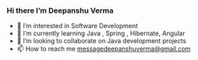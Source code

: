 ### Hi there I’m Deepanshu Verma
- 👀 I’m interested in Software Development 
- 🌱 I’m currently learning Java , Spring , Hibernate, Angular 
- 💞️ I’m looking to collaborate on Java development projects 
- 📫 How to reach me messagedeepanshuverma@gmail.com

<!--
**DeepanshuVermag/DeepanshuVermag** is a ✨ _special_ ✨ repository because its `README.md` (this file) appears on your GitHub profile.

Here are some ideas to get you started:

- 🔭 I’m currently working on ...
- 🌱 I’m currently learning ...
- 👯 I’m looking to collaborate on ...
- 🤔 I’m looking for help with ...
- 💬 Ask me about ...
- 📫 How to reach me: ...
- 😄 Pronouns: ...
- ⚡ Fun fact: ...
-->
